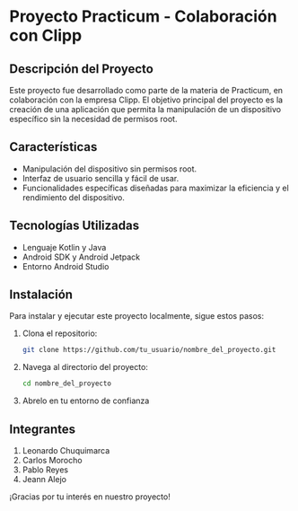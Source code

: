 # Proyecto Practicum - Colaboración con Clipp

## Descripción del Proyecto

Este proyecto fue desarrollado como parte de la materia de Practicum, en colaboración con la empresa Clipp. 
El objetivo principal del proyecto es la creación de una aplicación que permita la manipulación de un dispositivo específico sin la necesidad de permisos root.

## Características

- Manipulación del dispositivo sin permisos root.
- Interfaz de usuario sencilla y fácil de usar.
- Funcionalidades específicas diseñadas para maximizar la eficiencia y el rendimiento del dispositivo.

## Tecnologías Utilizadas

- Lenguaje Kotlin y Java
- Android SDK y Android Jetpack
- Entorno Android Studio

## Instalación

Para instalar y ejecutar este proyecto localmente, sigue estos pasos:

1. Clona el repositorio:
    ```bash
    git clone https://github.com/tu_usuario/nombre_del_proyecto.git
    ```
2. Navega al directorio del proyecto:
    ```bash
    cd nombre_del_proyecto
    ```
3. Abrelo en tu entorno de confianza

## Integrantes

1. Leonardo Chuquimarca
2. Carlos Morocho
3. Pablo Reyes
4. Jeann Alejo

¡Gracias por tu interés en nuestro proyecto!
